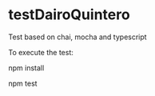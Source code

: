 # testDairoQuintero
Test based on chai, mocha and typescript

To execute the test:

npm install

npm test
